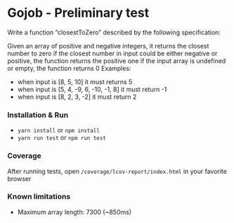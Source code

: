 # Gojob - Preliminary test

Write a function “closestToZero” described by the following specification:

Given an array of positive and negative integers, it returns the closest number to zero
if the closest number in input could be either negative or positive, the function returns the positive one
if the input array is undefined or empty, the function returns 0
Examples:

- when input is [8, 5, 10] it must returns 5
- when input is [5, 4, -9, 6, -10, -1, 8] it must return -1
- when input is [8, 2, 3, -2] it must return 2

### Installation & Run
- ```yarn install``` or ```npm install```
- ```yarn run test``` or ```npm run test```

### Coverage
After running tests, open ```/coverage/lcov-report/index.html``` in your favorite browser

### Known limitations
- Maximum array length: 7300 (~850ms)
